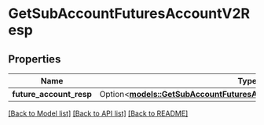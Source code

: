 # GetSubAccountFuturesAccountV2Resp

## Properties

Name | Type | Description | Notes
------------ | ------------- | ------------- | -------------
**future_account_resp** | Option<[**models::GetSubAccountFuturesAccountV2RespFutureAccountResp**](GetSubAccountFuturesAccountV2Resp_futureAccountResp.md)> |  | [optional]

[[Back to Model list]](../README.md#documentation-for-models) [[Back to API list]](../README.md#documentation-for-api-endpoints) [[Back to README]](../README.md)


